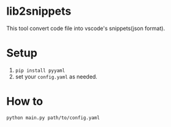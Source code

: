 # lib2snippets
This tool convert code file into vscode's snippets(json format).  

# Setup
1. `pip install pyyaml`
2. set your `config.yaml` as needed.
 
# How to
`python main.py path/to/config.yaml` 